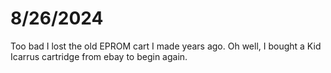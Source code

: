 # 8/26/2024

Too bad I lost the old EPROM cart I made years ago. Oh well, I bought a Kid Icarrus cartridge from ebay to begin again.
